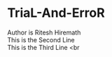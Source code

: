 # TriaL-And-ErroR
Author is Ritesh Hiremath
<br>
This is the Second Line
<br>
This is the Third Line
<br
>